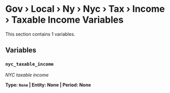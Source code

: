 # Gov › Local › Ny › Nyc › Tax › Income › Taxable Income Variables

This section contains 1 variables.

## Variables

### `nyc_taxable_income`
*NYC taxable income*

**Type: `None` | Entity: None | Period: None**
